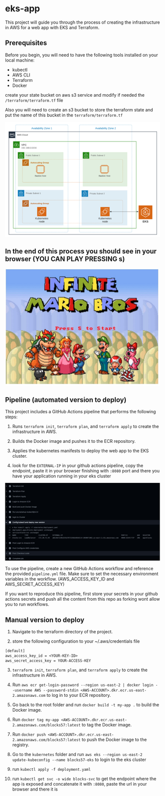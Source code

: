 # eks-app

This project will guide you through the process of creating the infrastructure in AWS for a web app with EKS and Terraform.

## Prerequisites

Before you begin, you will need to have the following tools installed on your local machine:

- kubectl
- AWS CLI
- Terraform
- Docker

create your state bucket on aws s3 service and modify if needed the `/terraform/terraform.tf` file

Also you will need to create an s3 bucket to store the terraform state and put the name of this bucket in the `terraform/terraform.tf`

![Architecture](images/eks-architecture.png)

## In the end of this process you should see in your browser (YOU CAN PLAY PRESSING s)

![Architecture](images/mario.jpeg)

## Pipeline (automated version to deploy)

This project includes a GitHub Actions pipeline that performs the following steps:

1. Runs `terraform init`, `terraform plan`, and `terraform apply` to create the infrastructure in AWS.

2. Builds the Docker image and pushes it to the ECR repository.

3. Applies the kubernetes manifests to deploy the web app to the EKS cluster.

4. look for the `EXTERNAL-IP` in your github actions pipeline, copy the endpoint, paste it in your browser finishing with `:8080` port and there you have your application running in your eks cluster

![Architecture](images/svc.jpeg)

To use the pipeline, create a new GitHub Actions workflow and reference the provided `pipeline.yml` file. Make sure to set the necessary environment variables in the workflow. (AWS_ACCESS_KEY_ID and AWS_SECRET_ACCESS_KEY)

If you want to reproduce this pipeline, first store your secrets in your github actions secrets and push all the content from this repo as forking wont allow you to run workflows.

## Manual version to deploy 

1. Navigate to the terraform directory of the project.

2. store the following configuration to your ~/.aws/credentials file
```
[default]
aws_access_key_id = <YOUR-KEY-ID>
aws_secret_access_key = YOUR-ACCESS-KEY
```

3. `terraform init`, `terraform plan`, and `terraform apply` to create the infrastructure in AWS.

4. Run `aws ecr get-login-password --region us-east-2 | docker login --username AWS --password-stdin <AWS-ACCOUNT>.dkr.ecr.us-east-2.amazonaws.com` to log in to your ECR repository.

5. Go back to the root folder and run `docker build -t my-app .` to build the Docker image.

6. Run `docker tag my-app <AWS-ACCOUNT>.dkr.ecr.us-east-2.amazonaws.com/blocks57:latest` to tag the Docker image.

7. Run `docker push <AWS-ACCOUNT>.dkr.ecr.us-east-2.amazonaws.com/blocks57:latest` to push the Docker image to the registry.

8. Go to the `kubernetes` folder and run `aws eks --region us-east-2 update-kubeconfig --name blocks57-eks` to login to the eks cluster

9. run `kubectl apply -f deployment.yaml`

10. run `kubectl get svc -o wide blocks-svc` to get the endpoint where the app is exposed and concatenate it with `:8080`, paste the url in your browser and there it is